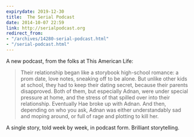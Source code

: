 ```yaml
---
expirydate: 2019-12-30
title:  The Serial Podcast
date: 2014-10-07 22:59
link: http://serialpodcast.org
redirect_from:
- "/archives/14280-serial-podcast.html"
- "/serial-podcast.html"
---
```



A new podcast, from the folks at This American Life: 

> Their relationship began like a storybook high-school romance: a prom date, love notes, sneaking off to be alone. But unlike other kids at school, they had to keep their dating secret, because their parents disapproved. Both of them, but especially Adnan, were under special pressure at home, and the stress of that spilled over into their relationship. Eventually Hae broke up with Adnan. And then, depending on who you ask, Adnan was either understandably sad and moping around, or full of rage and plotting to kill her.

A single story, told week by week, in podcast form. Brilliant storytelling. 
